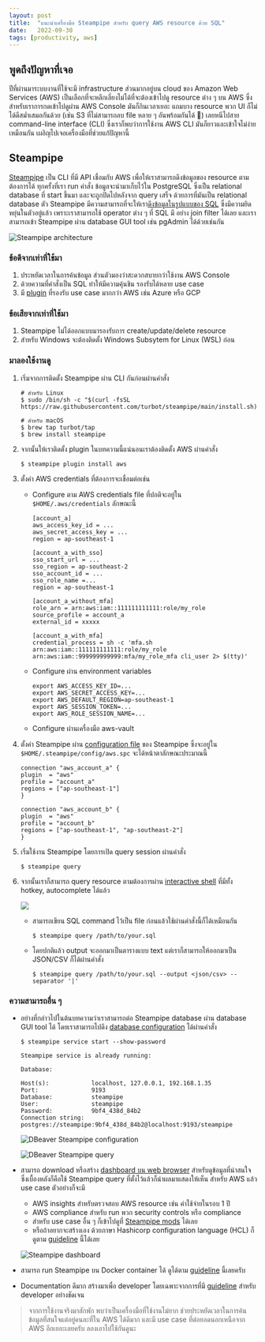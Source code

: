 ```yaml
---
layout: post
title:  "แนะนำเครื่องมือ Steampipe สำหรับ query AWS resource ด้วย SQL"
date:   2022-09-30
tags: [productivity, aws]
---
```


## พูดถึงปัญหาที่เจอ

ปีที่ผ่านมาระบบงานที่ใช้จะมี infrastructure ส่วนมากอยู่บน cloud ของ Amazon Web Services (AWS) เป็นเลือกที่จะหลีกเลี่ยงไม่ได้ที่จะต้องเข้าไปดู resource ต่าง ๆ บน AWS ซึ่งสำหรับเราการกดเข้าไปดูผ่าน AWS Console มันก็กินเวลาเยอะ แถมบาง resource พวก UI ก็ไม่ได้ดีสม่ำเสมอกันด้วย (เช่น S3 ที่ไม่สามารถลบ file หลาย ๆ อันพร้อมกันได้ 😤) เลยหนีไปสาย command-line interface (CLI) ซึ่งเราก็พบว่าการใช้งาน AWS CLI มันก็ยาวและเข้าใจไม่ง่ายเหมือนกัน เผอิญไปเจอเครื่องมือที่ช่วยแก้ปัญหานี้

## Steampipe
[Steampipe](https://steampipe.io/) เป็น CLI ที่มี API เชื่อมกับ AWS เพื่อให้เราสามารถดึงข้อมูลของ resource ตามต้องการได้ ทุกครั้งที่เรา run คำสั่ง ข้อมูลจะนำมาเก็บไว้ใน PostgreSQL ซึ่งเป็น relational database ที่ start ขึ้นมา และจะถูกปิดไปหลังจาก query เสร็จ ด้วยการที่มันเป็น relational database ตัว Steampipe มีความสามารถที่จะให้เรา[ดึงข้อมูลในรูปแบบของ SQL](https://wiki.postgresql.org/wiki/Foreign_data_wrappers) ซึ่งมีความยิดหยุ่นในตัวอยู่แล้ว เพราะเราสามารถใช้ operator ต่าง ๆ ที่ SQL มี อย่าง join filter ได้เลย และเราสามารถเข้า Steampipe ผ่าน database GUI tool เช่น pgAdmin ได้ด้วยเช่นกัน  

![Steampipe architecture](/assets/2022-10-03-steampipe-architecture.jpg)

### ข้อดีจากเท่าที่ใช้มา
1. ประหยัดเวลาในการค้นข้อมูล ส่วนตัวมองว่าสะดวกสบายกว่าใช้งาน AWS Console
2. ด้วยความที่คำสั่งเป็น SQL ทำให้มีความคุ้นชิน รองรับได้หลาย use case
3. มี [plugin](https://hub.steampipe.io/plugins) ที่รองรับ use case มากกว่า AWS เช่น Azure หรือ GCP

### ข้อเสียจากเท่าที่ใช้มา
1. Steampipe ไม่ได้ออกแบบมารองรับการ create/update/delete resource
2. สำหรับ Windows จะต้องติดตั้ง Windows Subsytem for Linux (WSL) ก่อน

### มาลองใช้งานดู
1. เริ่มจากการติดตั้ง Steampipe ผ่าน CLI กันก่อนผ่านคำสั่ง

    ```shell
    # สำหรับ Linux
    $ sudo /bin/sh -c "$(curl -fsSL https://raw.githubusercontent.com/turbot/steampipe/main/install.sh)"

    # สำหรับ macOS
    $ brew tap turbot/tap
    $ brew install steampipe
    ```

2. จากนั้นให้เราติดตั้ง plugin ในบทความนี้แน่นอนเราต้องติดตั้ง AWS ผ่านคำสั่ง

    ```shell
    $ steampipe plugin install aws
    ```

3. ตั้งค่า AWS credentials ที่ต้องการจะเชื่อมต่อเช่น
    - Configure ตาม AWS credentials file ที่ปกติจะอยู่ใน `$HOME/.aws/credentials` ลักษณะนี้

        ```
        [account_a]
        aws_access_key_id = ...
        aws_secret_access_key = ...
        region = ap-southeast-1

        [account_a_with_sso]
        sso_start_url = ...
        sso_region = ap-southeast-2
        sso_account_id = ...
        sso_role_name =...
        region = ap-southeast-1

        [account_a_without_mfa]
        role_arn = arn:aws:iam::111111111111:role/my_role
        source_profile = account_a
        external_id = xxxxx

        [account_a_with_mfa]
        credential_process = sh -c 'mfa.sh arn:aws:iam::111111111111:role/my_role arn:aws:iam::999999999999:mfa/my_role_mfa cli_user 2> $(tty)'
        ```

    - Configure ผ่าน environment variables

        ```
        export AWS_ACCESS_KEY_ID=...
        export AWS_SECRET_ACCESS_KEY=...
        export AWS_DEFAULT_REGION=ap-southeast-1
        export AWS_SESSION_TOKEN=...
        export AWS_ROLE_SESSION_NAME=...
        ```
    
    - Configure ผ่านเครื่องมือ aws-vault

4. ตั้งค่า Steampipe ผ่าน [configuration file](https://hub.steampipe.io/plugins/turbot/aws#configuration) ของ Steampipe ซึ่งจะอยู่ใน `$HOME/.steampipe/config/aws.spc` จะได้หน้าตาลักษณะประมาณนี้

    ```
    connection "aws_account_a" {
    plugin  = "aws"
    profile = "account_a"
    regions = ["ap-southeast-1"]
    }

    connection "aws_account_b" {
    plugin  = "aws"
    profile = "account_b"
    regions = ["ap-southeast-1", "ap-southeast-2"]
    }
    ```

5. เริ่มใช้งาน Steampipe โดยการเปิด query session ผ่านคำสั่ง

    ```shell
    $ steampipe query
    ```

6. จากนั้นเราก็สามารถ query resource ตามต้องการผ่าน [interactive shell](https://steampipe.io/docs/query/query-shell) ที่มีทั้ง hotkey, autocomplete ได้แล้ว

    <a href="https://asciinema.org/a/pt7bv1rYvavD6tbnGnwR8fZty" target="_blank"><img src="https://asciinema.org/a/pt7bv1rYvavD6tbnGnwR8fZty.svg" /></a>

    - สามารถเขียน SQL command ไว้เป็น file ก่อนแล้วใช้ผ่านคำสั่งนี้ก็ได้เหมือนกัน

        ```shell
        $ steampipe query /path/to/your.sql
        ```

    - โดยปกติแล้ว output จะออกมาเป็นตารางแบบ text แต่เราก็สามารถให้ออกมาเป็น JSON/CSV ก็ได้ผ่านคำสั่ง

        ```shell
        $ steampipe query /path/to/your.sql --output <json/csv> --separator '|'
        ```

### ความสามารถอื่น ๆ

- อย่างที่กล่าวไปในต้นบทความว่าเราสามารถต่อ Steampipe database ผ่าน database GUI tool ได้ โดยเราสามารถไปดึง [database configuration](https://steampipe.io/docs/managing/service) ได้ผ่านคำสั่ง

    ```
    $ steampipe service start --show-password

    Steampipe service is already running:

    Database:

    Host(s):            localhost, 127.0.0.1, 192.168.1.35
    Port:               9193
    Database:           steampipe
    User:               steampipe
    Password:           9bf4_438d_84b2
    Connection string:  postgres://steampipe:9bf4_438d_84b2@localhost:9193/steampipe
    ```

    ![DBeaver Steampipe configuration](/assets/2022-10-03-dbeaver-steampipe-config.png)

    ![DBeaver Steampipe query](/assets/2022-10-03-dbeaver-steampipe-query.png)

- สามารถ download หรือสร้าง [dashboard บน web browser](https://steampipe.io/docs/dashboard/overview) สำหรับดูข้อมูลที่น่าสนใจ ซึ่งเบื้องหลังก็คือใช้ Steampipe query ที่ตั้งไว้แล้วก็นำผลมาแสดงให้เห็น สำหรับ AWS แล้ว use case ตัวอย่างก็จะมี

    - AWS insights สำหรับตรวจสอบ AWS resource เช่น ค่าใช้จ่ายในรอบ 1 ปี
    - AWS compliance สำหรับ run พวก security controls หรือ compliance
    - สำหรับ use case อื่น ๆ ก็เข้าไปดูที่ [Steampipe mods](https://hub.steampipe.io/mods) ได้เลย
    - หรือถ้าอยากจะสร้างเอง ด้วยภาษา Hashicorp configuration language (HCL) ก็ดูตาม [guideline](https://steampipe.io/docs/mods/overview) นี้ได้เลย

    ![Steampipe dashboard](/assets/2022-10-03-steampipe-dashboard.png)

- สามารถ run Steampipe บน Docker container ได้ ดูได้ตาม [guideline](https://steampipe.io/docs/managing/containers) นี้เลยครับ
- Documentation ดีมาก สร้างมาเพื่อ developer โดยเฉพาะจากการที่มี [guideline](https://steampipe.io/docs/develop/overview) สำหรับ developer อย่างชัดเจน

> จากการใช้งานจริงมาสักพัก พบว่าเป็นเครื่องมือที่ใช้งานไม่ยาก ช่วยประหยัดเวลาในการค้นข้อมูลที่สนใจแต่อยู่คนละที่ใน AWS ได้ดีมาก และมี use case ที่ต่อยอดนอกเหนือจาก AWS อีกเยอะเลยครับ ลองเอาไปใช้กันดูนะ